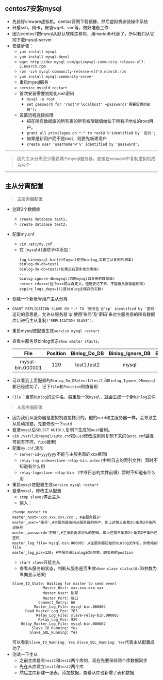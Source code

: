 ## centos7安装mysql
 
- 先装好vmware虚拟机，centos官网下载镜像，然后虚拟机安装操作系统
- 开启ssh，网卡，安装wget、vim等，做好准备工作
- 因为centos7把mysql从默认软件库移除，用mariadb代替了，所以我们从官网下载mysql-server
- 安装步骤：
    -   `yum install mysql`
    -   `yum install mysql-devel`
    -   `wget http://dev.mysql.com/get/mysql-community-release-el7-5.noarch.rpm`
    -   `rpm -ivh mysql-community-release-el7-5.noarch.rpm`
    -   `yum install mysql-community-server`
    -   重启mysql服务
    -   `service mysqld restart`
    -   首次安装需要初始化root密码
        -   `mysql -u root`
        -   `set password for 'root'@'localhost' =password('需要设置的密码');`
    -   设置远程连接权限
        -   把在所有数据库的所有表的所有权限赋值给位于所有IP地址的root用户。
        -   `grant all privileges on *.* to root@'%'identified by '密码';`
        -   如果是新用户而不是root，则要先新建用户
        -   `create user 'username'@'%' identified by 'password';`

---
> 因为主从分离至少需要两个mysql服务器，直接在vmware中复制虚拟机成为两个
---

## 主从分离配置

> 主服务器配置

- 创建2个数据库
    -   `create database test1;`
    -   `create database test2;`
-   配置my.cnf
    -   `vim /etc/my.cnf`
    -   在 `[mysqld]`选项卡中添加：
        ```
        log-bin=mysql-bin(允许mysql使用binlog,实现主从复制的根本)
        binlog-do-db=test1
        binlog-do-db=test2(如果还有更多依次类推)
        ...
        binlog-ignore-db=mysql(忽略mysql自身用的数据库)
        server-id=xxx(这个xxx可以自定义，但是要记下来，不能跟从服务器相同)
        expire_logs_days=1(1是binlog志保存的天数)
        ```
- 创建一个新账号用户主从分离
- `GRANT REPLICATION SLAVE ON *.* TO '账号名'@'ip' identified by '密码'`
这句的意思是，允许从服务器'ip'使用'账号'及'密码'来对主服务器的所有数据库(*.*)进行主从复制`('REPLICATION SLAVE')`.
- 重启mysql使配置生效`service mysql restart`
- 查看主服务器binlog状态`show master stauts;`


    File | Position | Binlog_Do_DB | Binlog_Ignore_DB | Executed_Gtid_Set
    :-:|:-:|:-:|:-:|:-:
    mysql-bin.000001 | 120 | test1,test2 | mysql |
    
- 可以看到上面配置的`Binlog_Do_DB=test1/test2`,和`Binlog_Ignore_DB=mysql`都已经成功了，记下`file`和`Position`的值备用
- `File`：当前`binlog`的文件名，每重启一次`mysql`，就会生成一个新`binlog`文件

> 从服务器配置

- 因为我们从服务器是虚拟机直接拷贝的。他的`uuid`和主服务器一样，会导致主从启动报错，先要修改一下`uuid`
- 登录`mysql`后`SELECT UUID()`,复制下生成的`uuid`备用。
- `vim /var/lib/mysql/auto.cnf`把`uuid`修改成刚刚复制下来的(`auto.cnf`路径可能有不同，`find`搜索)
- 配置`my.cnf`,添加
    - `server-id=yyy`(yyy不能与主服务器的xxx相同)
    - `relay-log-index=slave-relay-bin.index` (中继日志的索引文件）暂时不知道有什么用
    - `relay-log=slave-relay-bin`  （中继日志的文件前缀）暂时不知道有什么用
- 重启`mysql`使配置生效`service mysql restart`
- 登录`mysql`，修改主从配置
    - `stop slave;`停止主从
    - 输入：
    ```
    change master to
    master_host='xxx.xxx.xxx.xxx', #主服务器IP
    master_user='账号',#主服务器访问从服务器的用户，即上述第三条第2小条第2子条所述帐号
    master_password='密码',#主服务器访问从的密码，即上述第三条第2小条第2子条所述密码
    master_log_file='mysql-bin.000001',#主服务器起始的binlog文件名，即表格的file
    master_log_pos=120; #主服务器binlog起始位置，即表格的postion
    ```
    - `start slave`开启主从
    - 查看从服务的状态，判断从服务是否生效`show slave status\G;`(G参数为纵向显示结果)
    ```
    Slave_IO_State: Waiting for master to send event
                  Master_Host: xxx.xxx.xxx.xxx
                  Master_User: 账号
                  Master_Port: 端口
                Connect_Retry: 60
              Master_Log_File: mysql-bin.000002
          Read_Master_Log_Pos: 763
               Relay_Log_File: slave-relay-bin.000005
                Relay_Log_Pos: 926
        Relay_Master_Log_File: mysql-bin.000002
             Slave_IO_Running: Yes
            Slave_SQL_Running: Yes
    ```
    可以看到`Slave_IO_Running: Yes,Slave_SQL_Running: Yes`代表主从配置成功了。
- 测试一下主从
    - 之前主库是有`test1`和`test2`两个库的，现在先要保持两个库数据同步
    - 先在从库建立`test1`和`test2`两个库
    - 然后主库新建一张表，添加数据，查看从库也新增了表和数据